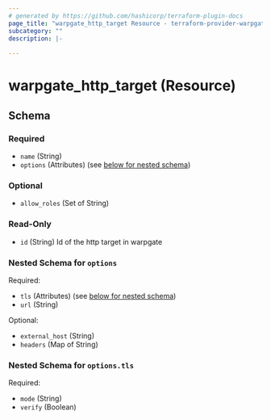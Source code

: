 ```yaml
---
# generated by https://github.com/hashicorp/terraform-plugin-docs
page_title: "warpgate_http_target Resource - terraform-provider-warpgate"
subcategory: ""
description: |-
  
---
```


# warpgate_http_target (Resource)





<!-- schema generated by tfplugindocs -->
## Schema

### Required

- `name` (String)
- `options` (Attributes) (see [below for nested schema](#nestedatt--options))

### Optional

- `allow_roles` (Set of String)

### Read-Only

- `id` (String) Id of the http target in warpgate

<a id="nestedatt--options"></a>
### Nested Schema for `options`

Required:

- `tls` (Attributes) (see [below for nested schema](#nestedatt--options--tls))
- `url` (String)

Optional:

- `external_host` (String)
- `headers` (Map of String)

<a id="nestedatt--options--tls"></a>
### Nested Schema for `options.tls`

Required:

- `mode` (String)
- `verify` (Boolean)


